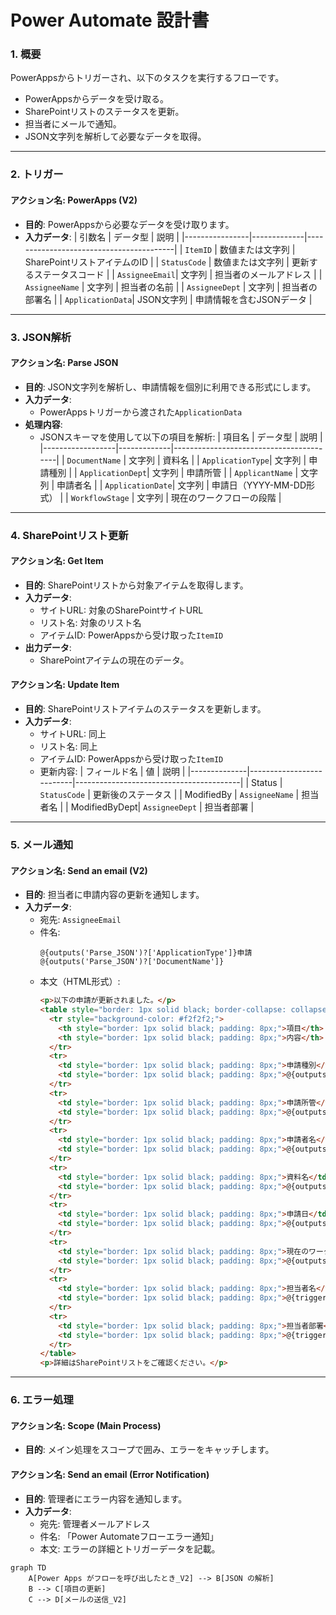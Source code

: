 # **Power Automate 設計書**

### **1. 概要**
PowerAppsからトリガーされ、以下のタスクを実行するフローです。
- PowerAppsからデータを受け取る。
- SharePointリストのステータスを更新。
- 担当者にメールで通知。
- JSON文字列を解析して必要なデータを取得。

---

### **2. トリガー**

#### **アクション名**: PowerApps (V2)
- **目的**: PowerAppsから必要なデータを受け取ります。
- **入力データ**:
  | 引数名         | データ型    | 説明                                     |
  |----------------|-------------|-----------------------------------------|
  | `ItemID`       | 数値または文字列 | SharePointリストアイテムのID              |
  | `StatusCode`   | 数値または文字列 | 更新するステータスコード                  |
  | `AssigneeEmail`| 文字列        | 担当者のメールアドレス                    |
  | `AssigneeName` | 文字列        | 担当者の名前                             |
  | `AssigneeDept` | 文字列        | 担当者の部署名                           |
  | `ApplicationData`| JSON文字列 | 申請情報を含むJSONデータ                  |

---

### **3. JSON解析**

#### **アクション名**: Parse JSON
- **目的**: JSON文字列を解析し、申請情報を個別に利用できる形式にします。
- **入力データ**:
  - PowerAppsトリガーから渡された`ApplicationData`
- **処理内容**:
  - JSONスキーマを使用して以下の項目を解析:
    | 項目名           | データ型    | 説明                                     |
    |------------------|-------------|-----------------------------------------|
    | `DocumentName`   | 文字列        | 資料名                                   |
    | `ApplicationType`| 文字列        | 申請種別                                 |
    | `ApplicationDept`| 文字列        | 申請所管                                 |
    | `ApplicantName`  | 文字列        | 申請者名                                 |
    | `ApplicationDate`| 文字列        | 申請日（YYYY-MM-DD形式）                 |
    | `WorkflowStage`  | 文字列        | 現在のワークフローの段階                 |

---

### **4. SharePointリスト更新**

#### **アクション名**: Get Item
- **目的**: SharePointリストから対象アイテムを取得します。
- **入力データ**:
  - サイトURL: 対象のSharePointサイトURL
  - リスト名: 対象のリスト名
  - アイテムID: PowerAppsから受け取った`ItemID`
- **出力データ**:
  - SharePointアイテムの現在のデータ。

#### **アクション名**: Update Item
- **目的**: SharePointリストアイテムのステータスを更新します。
- **入力データ**:
  - サイトURL: 同上
  - リスト名: 同上
  - アイテムID: PowerAppsから受け取った`ItemID`
  - 更新内容:
    | フィールド名 | 値                      | 説明                                     |
    |--------------|--------------------------|-----------------------------------------|
    | Status       | `StatusCode`             | 更新後のステータス                     |
    | ModifiedBy   | `AssigneeName`           | 担当者名                               |
    | ModifiedByDept| `AssigneeDept`          | 担当者部署                             |

---

### **5. メール通知**

#### **アクション名**: Send an email (V2)
- **目的**: 担当者に申請内容の更新を通知します。
- **入力データ**:
  - 宛先: `AssigneeEmail`
  - 件名:
    ```plaintext
    @{outputs('Parse_JSON')?['ApplicationType']}申請　@{outputs('Parse_JSON')?['DocumentName']}
    ```
  - 本文（HTML形式）:
    ```html
    <p>以下の申請が更新されました。</p>
    <table style="border: 1px solid black; border-collapse: collapse; width: 100%;">
      <tr style="background-color: #f2f2f2;">
        <th style="border: 1px solid black; padding: 8px;">項目</th>
        <th style="border: 1px solid black; padding: 8px;">内容</th>
      </tr>
      <tr>
        <td style="border: 1px solid black; padding: 8px;">申請種別</td>
        <td style="border: 1px solid black; padding: 8px;">@{outputs('Parse_JSON')?['ApplicationType']}</td>
      </tr>
      <tr>
        <td style="border: 1px solid black; padding: 8px;">申請所管</td>
        <td style="border: 1px solid black; padding: 8px;">@{outputs('Parse_JSON')?['ApplicationDept']}</td>
      </tr>
      <tr>
        <td style="border: 1px solid black; padding: 8px;">申請者名</td>
        <td style="border: 1px solid black; padding: 8px;">@{outputs('Parse_JSON')?['ApplicantName']}</td>
      </tr>
      <tr>
        <td style="border: 1px solid black; padding: 8px;">資料名</td>
        <td style="border: 1px solid black; padding: 8px;">@{outputs('Parse_JSON')?['DocumentName']}</td>
      </tr>
      <tr>
        <td style="border: 1px solid black; padding: 8px;">申請日</td>
        <td style="border: 1px solid black; padding: 8px;">@{outputs('Parse_JSON')?['ApplicationDate']}</td>
      </tr>
      <tr>
        <td style="border: 1px solid black; padding: 8px;">現在のワークフローの段階</td>
        <td style="border: 1px solid black; padding: 8px;">@{outputs('Parse_JSON')?['WorkflowStage']}</td>
      </tr>
      <tr>
        <td style="border: 1px solid black; padding: 8px;">担当者名</td>
        <td style="border: 1px solid black; padding: 8px;">@{triggerBody()?['AssigneeName']}</td>
      </tr>
      <tr>
        <td style="border: 1px solid black; padding: 8px;">担当者部署</td>
        <td style="border: 1px solid black; padding: 8px;">@{triggerBody()?['AssigneeDept']}</td>
      </tr>
    </table>
    <p>詳細はSharePointリストをご確認ください。</p>
    ```

---

### **6. エラー処理**

#### **アクション名**: Scope (Main Process)
- **目的**: メイン処理をスコープで囲み、エラーをキャッチします。

#### **アクション名**: Send an email (Error Notification)
- **目的**: 管理者にエラー内容を通知します。
- **入力データ**:
  - 宛先: 管理者メールアドレス
  - 件名: 「Power Automateフローエラー通知」
  - 本文: エラーの詳細とトリガーデータを記載。

```mermaid
graph TD
    A[Power Apps がフローを呼び出したとき_V2] --> B[JSON の解析]
    B --> C[項目の更新]
    C --> D[メールの送信_V2]
```

